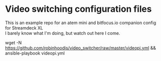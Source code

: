 # Video switching configuration files
This is an example repo for an atem mini and bitfocus.io companion config for Streamdeck XL
<br>
I barely know what I'm doing, but watch out here I come.

wget -N https://github.com/robinhoodis/video_switcher/raw/master/videopi.yml && ansible-playbook videopi.yml
